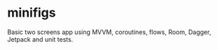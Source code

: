 # minifigs
Basic two screens app using MVVM, coroutines, flows, Room, Dagger, Jetpack and unit tests.
